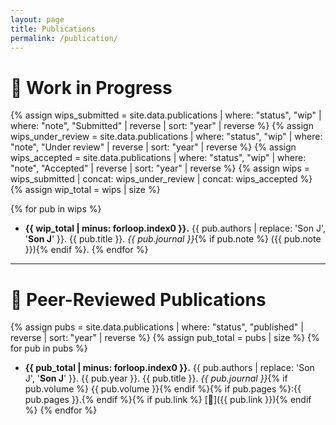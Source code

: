 ```yaml
---
layout: page
title: Publications
permalink: /publication/
---
```




# 📝 Work in Progress

{% assign wips_submitted = site.data.publications | where: "status", "wip" | where: "note", "Submitted" | reverse | sort: "year" | reverse %}
{% assign wips_under_review = site.data.publications | where: "status", "wip" | where: "note", "Under review" | reverse | sort: "year" | reverse %}
{% assign wips_accepted = site.data.publications | where: "status", "wip" | where: "note", "Accepted" | reverse | sort: "year" | reverse %}
{% assign wips = wips_submitted | concat: wips_under_review | concat: wips_accepted %}
{% assign wip_total = wips | size %}

{% for pub in wips %}
- **{{ wip_total | minus: forloop.index0 }}.** {{ pub.authors | replace: 'Son J', '<strong>Son J</strong>' }}. {{ pub.title }}. *{{ pub.journal }}*{% if pub.note %} ({{ pub.note }}){% endif %}.
{% endfor %}
---
# 📔 Peer-Reviewed Publications

{% assign pubs = site.data.publications | where: "status", "published" | reverse | sort: "year" | reverse %}
{% assign pub_total = pubs | size %}
{% for pub in pubs %}
- **{{ pub_total | minus: forloop.index0 }}.** {{ pub.authors | replace: 'Son J', '<strong>Son J</strong>' }}. {{ pub.year }}. {{ pub.title }}. *{{ pub.journal }}*{% if pub.volume %} {{ pub.volume }}{% endif %}{% if pub.pages %}:{{ pub.pages }}.{% endif %}{% if pub.link %} [🔗]({{ pub.link }}){% endif %}
{% endfor %}
